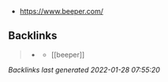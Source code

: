 - https://www.beeper.com/

## Backlinks

> - [](../journals/2021_10_04.md)
>   - [[beeper]]

_Backlinks last generated 2022-01-28 07:55:20_
